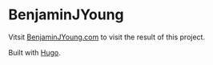 # BenjaminJYoung

Vitsit [BenjaminJYoung.com](https://benjaminjyoung.com) to visit the result of this project.

Built with [Hugo](https://gohugo.io).